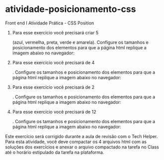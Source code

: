 # atividade-posicionamento-css
Front end I Atividade Prática - CSS Position

1. Para esse exercício você precisará criar 5 <div> (azul, vermelha, preta, verde e amarela). Configure os tamanhos e posicionamento dos elementos para que a página html replique a imagem abaixo no navegador:

2. Para esse exercício você precisará de 4 <div>. Configure os tamanhos e posicionamento dos elementos para que a página html replique a imagem abaixo no navegador: 

3. Para esse exercício você precisará de 2 <div>. Configure os tamanhos e posicionamento dos elementos para que a página html replique a imagem abaixo no navegador:

4. Para esse exercício você precisará de 12 <div>. Configure os tamanhos e posicionamento dos elementos para que a página html replique a imagem abaixo no navegador: 

Este exercício será corrigido durante a aula de revisão com o Tech Helper. Para esta atividade, você deve compactar os 4 arquivos html com as soluções dos exercícios e anexar o arquivo compactado na tarefa no Class até o horário estipulado da tarefa na plataforma.
